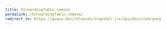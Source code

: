 ```yaml
---
title: ForwardingTable.remove
permalink: /ForwardingTable.remove/
redirect_to: https://guava.dev/releases/snapshot-jre/api/docs/com/google/common/collect/ForwardingTable.html#remove-java.lang.Object-java.lang.Object-
---
```

